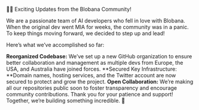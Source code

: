 🙋‍♀️ Exciting Updates from the Blobana Community!

We are a passionate team of AI developers who fell in love with Blobana. When the original dev went MIA for weeks, the community was in a panic. To keep things moving forward, we decided to step up and lead!

Here’s what we’ve accomplished so far:

**Reorganized Codebase:** We’ve set up a new GitHub organization to ensure better collaboration and management as multiple devs from Europe, the USA, and Australia have joined forces.
**Secured Key Infrastructure: **Domain names, hosting services, and the Twitter account are now secured to protect and grow the project.
**Open Collaboration:** We’re making all our repositories public soon to foster transparency and encourage community contributions.
Thank you for your patience and support! Together, we’re building something incredible. 🚀

